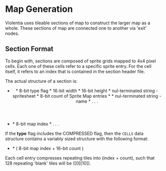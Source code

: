 # Map Generation
Violentia uses tileable sections of map to construct the larger map as a whole. These sections of map are connected one to another via 'exit' nodes.

## Section Format
To begin with, sections are composed of sprite grids mapped to 4x4 pixel cells. Each one of these cells refer to a specific sprite entry. For the cell itself, it refers to an index that is contained in the section header file.

The actual structure of a section is:
  * <HEADER>
    * 8-bit type flag
    * 16-bit width
    * 16-bit height
    * nul-terminated string - spritesheet
    * 8-bit count of Sprite Map entries
    * <SPRITE MAP>
      * nul-terminated string - name
      * . . .
  * <CELLS>
    * 8-bit map index
    * . . .

If the **type** flag includes the COMPRESSED flag, then the `CELLS` data structure contains a variably sized structure with the following format:

  * <CELLS>
    * ( 8-bit map index + 16-bit count )

Each cell entry compresses repeating tiles into (index + count), such that 128 repeating 'blank' tiles will be ([0][10]).
